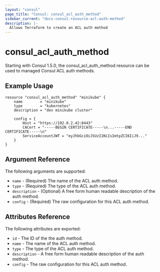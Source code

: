 ```yaml
---
layout: "consul"
page_title: "Consul: consul_acl_auth_method"
sidebar_current: "docs-consul-resource-acl-auth-method"
description: |-
  Allows Terraform to create an ACL auth method
---
```


# consul_acl_auth_method

Starting with Consul 1.5.0, the consul_acl_auth_method resource can be used to
managed Consul ACL auth methods.


## Example Usage

```hcl
resource "consul_acl_auth_method" "minikube" {
	name        = "minikube"
    type        = "kubernetes"
    description = "dev minikube cluster"

	config = {
        Host = "https://192.0.2.42:8443"
		CACert = "-----BEGIN CERTIFICATE-----\n...-----END CERTIFICATE-----\n"
        ServiceAccountJWT = "eyJhbGciOiJSUzI1NiIsImtpZCI6IiJ9..."
    }
}
```

## Argument Reference

The following arguments are supported:

* `name` - (Required) The name of the ACL auth method.
* `type` - (Required) The type of the ACL auth method.
* `description` - (Optional) A free form human readable description of the auth method.
* `config` - (Required) The raw configuration for this ACL auth method.

## Attributes Reference

The following attributes are exported:

* `id` - The ID of the the auth method.
* `name` - The name of the ACL auth method.
* `type` - The type of the ACL auth method.
* `description` - A free form human readable description of the auth method.
* `config` - The raw configuration for this ACL auth method.
